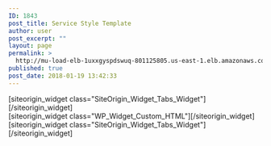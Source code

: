 ```yaml
---
ID: 1843
post_title: Service Style Template
author: user
post_excerpt: ""
layout: page
permalink: >
  http://mu-load-elb-1uxxgyspdswuq-801125805.us-east-1.elb.amazonaws.com/cloudops-2/
published: true
post_date: 2018-01-19 13:42:33
---
```

<div id="pl-1843"  class="panel-layout" ><div id="pg-1843-0"  class="panel-grid panel-no-style"  data-style="{&quot;background_display&quot;:&quot;tile&quot;,&quot;cell_alignment&quot;:&quot;flex-start&quot;}"  data-ratio="1"  data-ratio-direction="right" ><div id="pgc-1843-0-0"  class="panel-grid-cell"  data-weight="1" ><div id="panel-1843-0-0-0" class="so-panel widget widget_sow-tabs panel-first-child panel-last-child" data-index="0" data-style="{&quot;background_display&quot;:&quot;tile&quot;}" >[siteorigin_widget class="SiteOrigin_Widget_Tabs_Widget"]<input type="hidden" value="{&quot;instance&quot;:{&quot;title&quot;:&quot;&quot;,&quot;tabs&quot;:[{&quot;title&quot;:&quot;Business Impact&quot;,&quot;content_text&quot;:&quot;&lt;p&gt;&lt;a href=\&quot;http:\/\/35.169.94.48\/wp-content\/uploads\/2018\/01\/HOSTING-Monitoring-Insights-Services-Guide.pdf\&quot; target=\&quot;_blank\&quot; rel=\&quot;noopener\&quot;&gt;Monitoring Insights Services Guide&lt;\/a&gt;&lt;\/p&gt;&quot;,&quot;content_text_selected_editor&quot;:&quot;html&quot;},{&quot;title&quot;:&quot;Efficiency&quot;,&quot;content_text&quot;:&quot;Maximize cloud-hosted application performance while minimizing daily IT headaches&quot;,&quot;content_text_selected_editor&quot;:&quot;html&quot;},{&quot;title&quot;:&quot;Focus&quot;,&quot;content_text&quot;:&quot;&lt;p&gt;Focus on your differentiation and what\u2019s important to your customers&lt;\/p&gt;&quot;,&quot;content_text_selected_editor&quot;:&quot;tinymce&quot;},{&quot;title&quot;:&quot;Expertise&quot;,&quot;content_text&quot;:&quot;&lt;p&gt;Ensure system health while receiving expert guidance. Receive actionable, customized recommendations for your implementation.&lt;\/p&gt;&quot;,&quot;content_text_selected_editor&quot;:&quot;tinymce&quot;},{&quot;title&quot;:&quot;Speed&quot;,&quot;content_text&quot;:&quot;&lt;p&gt;Leverage automation services eliminating the time and effort between instance spin up and service provisioning&lt;\/p&gt;&quot;,&quot;content_text_selected_editor&quot;:&quot;tinymce&quot;}],&quot;initial_tab_position&quot;:2,&quot;design&quot;:{&quot;tabs_container&quot;:{&quot;background_color&quot;:&quot;#f39c12&quot;,&quot;border_color&quot;:&quot;#000000&quot;,&quot;border_width&quot;:false,&quot;border_width_unit&quot;:&quot;px&quot;,&quot;so_field_container_state&quot;:&quot;open&quot;},&quot;tabs&quot;:{&quot;background_color&quot;:false,&quot;background_hover_color&quot;:&quot;#ffffff&quot;,&quot;title_color&quot;:&quot;#FFFFFF&quot;,&quot;title_hover_color&quot;:&quot;#2D2D2D&quot;,&quot;border_color&quot;:&quot;#828282&quot;,&quot;border_hover_color&quot;:&quot;#F9F9F9&quot;,&quot;border_width&quot;:false,&quot;border_width_unit&quot;:&quot;px&quot;,&quot;border_hover_width&quot;:false,&quot;border_hover_width_unit&quot;:&quot;px&quot;,&quot;so_field_container_state&quot;:&quot;closed&quot;},&quot;panels&quot;:{&quot;background_color&quot;:&quot;#ffffff&quot;,&quot;font_color&quot;:false,&quot;border_color&quot;:false,&quot;border_width&quot;:false,&quot;border_width_unit&quot;:&quot;px&quot;,&quot;so_field_container_state&quot;:&quot;closed&quot;},&quot;so_field_container_state&quot;:&quot;open&quot;},&quot;_sow_form_id&quot;:&quot;5a5a8968125fc&quot;,&quot;_sow_form_timestamp&quot;:&quot;1516371157166&quot;},&quot;args&quot;:{&quot;before_widget&quot;:&quot;&lt;div id=\&quot;panel-1843-0-0-0\&quot; class=\&quot;so-panel widget widget_sow-tabs panel-first-child panel-last-child\&quot; data-index=\&quot;0\&quot; data-style=\&quot;{&amp;quot;background_display&amp;quot;:&amp;quot;tile&amp;quot;}\&quot; &gt;&quot;,&quot;after_widget&quot;:&quot;&lt;\/div&gt;&quot;,&quot;before_title&quot;:&quot;&lt;h3 class=\&quot;widget-title\&quot;&gt;&quot;,&quot;after_title&quot;:&quot;&lt;\/h3&gt;&quot;,&quot;widget_id&quot;:&quot;widget-0-0-0&quot;}}" />[/siteorigin_widget]</div></div></div><div id="pg-1843-1"  class="panel-grid panel-no-style"  data-style="{&quot;background_display&quot;:&quot;tile&quot;,&quot;cell_alignment&quot;:&quot;flex-start&quot;}"  data-ratio="1"  data-ratio-direction="right" ><div id="pgc-1843-1-0"  class="panel-grid-cell"  data-weight="1" ><div id="panel-1843-1-0-0" class="so-panel widget widget_custom_html panel-first-child panel-last-child" data-index="1" data-style="{&quot;background_display&quot;:&quot;tile&quot;}" >[siteorigin_widget class="WP_Widget_Custom_HTML"]<input type="hidden" value="{&quot;instance&quot;:{&quot;title&quot;:&quot;&quot;,&quot;content&quot;:&quot;[wpdatatable id=10]&quot;},&quot;args&quot;:{&quot;before_widget&quot;:&quot;&lt;div id=\&quot;panel-1843-1-0-0\&quot; class=\&quot;so-panel widget widget_custom_html panel-first-child panel-last-child\&quot; data-index=\&quot;1\&quot; data-style=\&quot;{&amp;quot;background_display&amp;quot;:&amp;quot;tile&amp;quot;}\&quot; &gt;&quot;,&quot;after_widget&quot;:&quot;&lt;\/div&gt;&quot;,&quot;before_title&quot;:&quot;&lt;h3 class=\&quot;widget-title\&quot;&gt;&quot;,&quot;after_title&quot;:&quot;&lt;\/h3&gt;&quot;,&quot;widget_id&quot;:&quot;widget-1-0-0&quot;}}" />[/siteorigin_widget]</div></div></div><div id="pg-1843-2"  class="panel-grid panel-no-style"  data-style="{&quot;background_display&quot;:&quot;tile&quot;,&quot;cell_alignment&quot;:&quot;flex-start&quot;}" ><div id="pgc-1843-2-0"  class="panel-grid-cell"  data-weight="1" ><div id="panel-1843-2-0-0" class="so-panel widget widget_sow-tabs panel-first-child panel-last-child" data-index="2" data-style="{&quot;background_display&quot;:&quot;tile&quot;}" >[siteorigin_widget class="SiteOrigin_Widget_Tabs_Widget"]<input type="hidden" value="{&quot;instance&quot;:{&quot;title&quot;:&quot;&quot;,&quot;tabs&quot;:[{&quot;title&quot;:&quot;Deliverables&quot;,&quot;content_text&quot;:&quot;&lt;p&gt;[wpdatatable id=36 table_view=regular]&lt;\/p&gt;&quot;,&quot;content_text_selected_editor&quot;:&quot;html&quot;},{&quot;title&quot;:&quot;SLAs \/ GLAs&quot;,&quot;content_text&quot;:&quot;&lt;p&gt;[wpdatatable id=49 table_view=regular]&lt;\/p&gt;&quot;,&quot;content_text_selected_editor&quot;:&quot;html&quot;},{&quot;title&quot;:&quot;Service Tier Fees&quot;,&quot;content_text&quot;:&quot;[wpdatatable id=10]\n\n[wpdatatable id=52]&quot;,&quot;content_text_selected_editor&quot;:&quot;html&quot;},{&quot;title&quot;:&quot;On-Demand Fees&quot;,&quot;content_text&quot;:&quot;&quot;,&quot;content_text_selected_editor&quot;:&quot;html&quot;},{&quot;title&quot;:&quot;Term Discounts&quot;,&quot;content_text&quot;:&quot;&lt;p&gt;[wpdatatable id=30 table_view=regular]&lt;\/p&gt;&quot;,&quot;content_text_selected_editor&quot;:&quot;html&quot;}],&quot;initial_tab_position&quot;:1,&quot;design&quot;:{&quot;tabs_container&quot;:{&quot;background_color&quot;:&quot;#f39c12&quot;,&quot;border_color&quot;:&quot;#000000&quot;,&quot;border_width&quot;:false,&quot;border_width_unit&quot;:&quot;px&quot;,&quot;so_field_container_state&quot;:&quot;open&quot;},&quot;tabs&quot;:{&quot;background_color&quot;:false,&quot;background_hover_color&quot;:&quot;#ffffff&quot;,&quot;title_color&quot;:&quot;#FFFFFF&quot;,&quot;title_hover_color&quot;:&quot;#2D2D2D&quot;,&quot;border_color&quot;:&quot;#828282&quot;,&quot;border_hover_color&quot;:&quot;#F9F9F9&quot;,&quot;border_width&quot;:false,&quot;border_width_unit&quot;:&quot;px&quot;,&quot;border_hover_width&quot;:false,&quot;border_hover_width_unit&quot;:&quot;px&quot;,&quot;so_field_container_state&quot;:&quot;closed&quot;},&quot;panels&quot;:{&quot;background_color&quot;:&quot;#ffffff&quot;,&quot;font_color&quot;:false,&quot;border_color&quot;:&quot;#ffffff&quot;,&quot;border_width&quot;:false,&quot;border_width_unit&quot;:&quot;px&quot;,&quot;so_field_container_state&quot;:&quot;closed&quot;},&quot;so_field_container_state&quot;:&quot;open&quot;},&quot;_sow_form_id&quot;:&quot;5a5580ac292c8&quot;,&quot;_sow_form_timestamp&quot;:&quot;1516371595293&quot;},&quot;args&quot;:{&quot;before_widget&quot;:&quot;&lt;div id=\&quot;panel-1843-2-0-0\&quot; class=\&quot;so-panel widget widget_sow-tabs panel-first-child panel-last-child\&quot; data-index=\&quot;2\&quot; data-style=\&quot;{&amp;quot;background_display&amp;quot;:&amp;quot;tile&amp;quot;}\&quot; &gt;&quot;,&quot;after_widget&quot;:&quot;&lt;\/div&gt;&quot;,&quot;before_title&quot;:&quot;&lt;h3 class=\&quot;widget-title\&quot;&gt;&quot;,&quot;after_title&quot;:&quot;&lt;\/h3&gt;&quot;,&quot;widget_id&quot;:&quot;widget-2-0-0&quot;}}" />[/siteorigin_widget]</div></div></div></div>